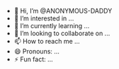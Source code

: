 - 👋 Hi, I’m @ANONYMOUS-DADDY
- 👀 I’m interested in ...
- 🌱 I’m currently learning ...
- 💞️ I’m looking to collaborate on ...
- 📫 How to reach me ...
- 😄 Pronouns: ...
- ⚡ Fun fact: ...

<!---
ANONYMOUS-DADDY/ANONYMOUS-DADDY is a ✨ special ✨ repository because its `README.md` (this file) appears on your GitHub profile.
You can click the Preview link to take a look at your changes.
--->

